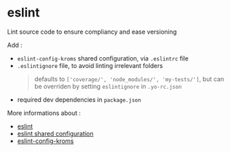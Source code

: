 # eslint

Lint source code to ensure compliancy and ease versioning

Add :
*   `eslint-config-kroms` shared configuration, via `.eslintrc` file
*   `.eslintignore` file, to avoid linting irrelevant folders
    > defaults to `['coverage/', 'node_modules/', 'my-tests/']`, but can be overriden by setting `eslintignore` in `.yo-rc.json`
*   required dev dependencies in `package.json`

More informations about :
*   [eslint](https://github.com/eslint/eslint)
*   [eslint shared configuration](https://eslint.org/docs/developer-guide/shareable-configs)
*   [eslint-config-kroms](https://github.com/Roms1383/eslint-config-kroms)
